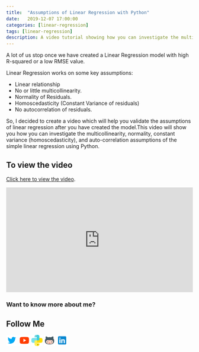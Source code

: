 ```yaml
---
title:  "Assumptions of Linear Regression with Python"
date:   2019-12-07 17:00:00
categories: [linear-regression]
tags: [linear-regression]
description: A video tutorial showing how you can investigate the multicollinearity, normality, constant variance (homoscedasticity), and auto-correlation assumptions of the simple linear regression using Python.
---
```


A lot of us stop once we have created a Linear Regression model with high R-squared or a low RMSE value.

Linear Regression works on some key assumptions:
- Linear relationship
- No or little multicollinearity.
- Normality of Residuals.
- Homoscedasticity (Constant Variance of residuals)
- No autocorrelation of residuals.

So, I decided to create a video which will help you validate the assumptions of linear regression after you have created the model.This video will show you how you can investigate the multicollinearity, normality, constant variance (homoscedasticity), and auto-correlation assumptions of the simple linear regression using Python.

## To view the video

<p> <a href="https://www.youtube.com/watch?v=rw84t7QU2O0">Click here to view the video</a>.</p>

<div style="position: relative; padding-bottom: 56.25%; height: 0; overflow: hidden;">
  <iframe src="https://www.youtube.com/embed/rw84t7QU2O0" style="position: absolute; top: 0; left: 0; width: 100%; height: 100%; border:0;" allowfullscreen title="YouTube Video"></iframe>
</div>

### Want to know more about me?
## Follow Me
<a href="https://twitter.com/_bhaveshbhatt" target="_blank"><img class="ai-subscribed-social-icon" src="/assets/images/tw.png" width="30"></a>
<a href="https://www.youtube.com/bhaveshbhatt8791/" target="_blank"><img class="ai-subscribed-social-icon" src="/assets/images/ytb.png" width="30"></a>
<a href="https://www.youtube.com/PythonTricks/" target="_blank"><img class="ai-subscribed-social-icon" src="/assets/images/python_logo.png" width="30"></a>
<a href="https://github.com/bhattbhavesh91" target="_blank"><img class="ai-subscribed-social-icon" src="/assets/images/gthb.png" width="30"></a>
<a href="https://www.linkedin.com/in/bhattbhavesh91/" target="_blank"><img class="ai-subscribed-social-icon" src="/assets/images/lnkdn.png" width="30"></a>
